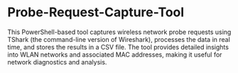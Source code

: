 # Probe-Request-Capture-Tool
This PowerShell-based tool captures wireless network probe requests using TShark (the command-line version of Wireshark), processes the data in real time, and stores the results in a CSV file. The tool provides detailed insights into WLAN networks and associated MAC addresses, making it useful for network diagnostics and analysis.
